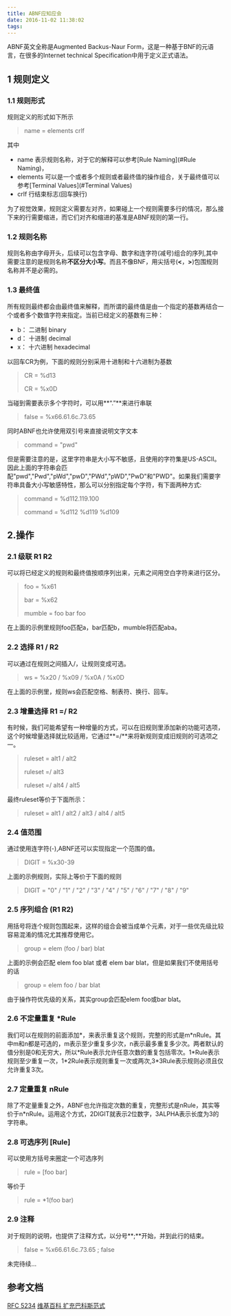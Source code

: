 ```yaml
---
title: ABNF应知应会
date: 2016-11-02 11:38:02
tags:
---
```

ABNF英文全称是Augmented Backus-Naur Form，这是一种基于BNF的元语言，在很多的Internet technical Specification中用于定义正式语法。

## 1 规则定义

### 1.1 规则形式

规则定义的形式如下所示

 > name = elements crlf

其中
- name 表示规则名称，对于它的解释可以参考[Rule Naming](#Rule Naming)，
- elements 可以是一个或者多个规则或者最终值的操作组合，关于最终值可以参考[Terminal Values](#Terminal Values)
- crlf 行结束标志(回车换行)

为了视觉效果，规则定义需要左对齐，如果碰上一个规则需要多行的情况，那么接下来的行需要缩进，而它们对齐和缩进的基准是ABNF规则的第一行。

### <span id="Rule Naming">1.2 规则名称</span>
规则名称由字母开头，后续可以包含字母、数字和连字符(减号)组合的序列,其中需要注意的是规则名称**不区分大小写**。而且不像BNF，用尖括号(**<**，**>**)包围规则名称并不是必需的。

### <span id="Terminal Values">1.3 最终值</span> 
所有规则最终都会由最终值来解释，而所谓的最终值是由一个指定的基数再结合一个或者多个数值字符来指定。当前已经定义的基数有三种：

- b： 二进制 binary
- d： 十进制 decimal
- x： 十六进制 hexadecimal

以回车CR为例，下面的规则分别采用十进制和十六进制为基数

> CR = %d13
> 
> CR = %x0D

当碰到需要表示多个字符时，可以用**“.”**来进行串联

> false = %x66.61.6c.73.65

同时ABNF也允许使用双引号来直接说明文字文本

> command = "pwd"

但是需要注意的是，这里字符串是大小写不敏感，且使用的字符集是US-ASCII。因此上面的字符串会匹配"pwd","Pwd","pWd","pwD","PWd","pWD","PwD"和"PWD"。如果我们需要字符串具备大小写敏感特性，那么可以分别指定每个字符，有下面两种方式:

> command = %d112.119.100
> 
> command = %d112 %d119 %d109

## 2.操作

### 2.1 级联 R1 R2

可以将已经定义的规则和最终值按顺序列出来，元素之间用空白字符来进行区分。
> foo = %x61
> 
> bar = %x62
> 
> mumble = foo bar foo

在上面的示例里规则foo匹配a，bar匹配b，mumble将匹配aba。

### 2.2 选择 R1 / R2
可以通过在规则之间插入/，让规则变成可选。
> ws = %x20 / %x09 / %x0A / %x0D

在上面的示例里，规则ws会匹配空格、制表符、换行、回车。

### 2.3 增量选择 R1 =/ R2
有时候，我们可能希望有一种增量的方式，可以在旧规则里添加新的功能可选项，这个时候增量选择就比较适用，它通过**=/**来将新规则变成旧规则的可选项之一。
> ruleset = alt1 / alt2
> 
> ruleset =/ alt3
> 
> ruleset =/ alt4 / alt5

最终ruleset等价于下面所示：
> ruleset = alt1 / alt2 / alt3 / alt4 / alt5

### 2.4 值范围
  
通过使用连字符(-),ABNF还可以实现指定一个范围的值。

> DIGIT = %x30-39

上面的示例规则，实际上等价于下面的规则

> DIGIT = "0" / "1" / "2" / "3" / "4" / "5" / "6" / "7" / "8" / "9"

### 2.5 序列组合 (R1 R2)

用括号将连个规则包围起来，这样的组合会被当成单个元素，对于一些优先级比较容易混淆的情况尤其推荐使用它。

> group = elem (foo / bar) blat

上面的示例会匹配 elem foo blat 或者 elem bar blat，但是如果我们不使用括号的话

> group = elem foo / bar blat

由于操作符优先级的关系，其实group会匹配elem foo或bar blat。

### 2.6 不定量重复 \*Rule

我们可以在规则的前面添加\*，来表示重复这个规则，完整的形式是m\*nRule。其中m和n都是可选的，m表示至少重复多少次，n表示最多重复多少次。两者默认的值分别是0和无穷大，所以\*Rule表示允许任意次数的重复包括零次。1\*Rule表示规则至少重复一次，1\*2Rule表示规则重复一次或两次,3\*3Rule表示规则必须且仅允许重复3次。

### 2.7 定量重复 nRule

除了不定量重复之外，ABNF也允许指定次数的重复，完整形式是nRule，其实等价于n*nRule。运用这个方式，2DIGIT就表示2位数字，3ALPHA表示长度为3的字符串。

### 2.8 可选序列 [Rule]
可以使用方括号来圈定一个可选序列

> rule = [foo bar]

等价于

> rule = *1(foo bar)

### 2.9 注释

对于规则的说明，也提供了注释方式，以分号**;**开始，并到此行的结束。

> false = %x66.61.6c.73.65   ; false

未完待续...


## 参考文档

[RFC 5234](https://tools.ietf.org/html/rfc5234)
[维基百科 扩充巴科斯范式](https://zh.wikipedia.org/wiki/%E6%89%A9%E5%85%85%E5%B7%B4%E7%A7%91%E6%96%AF%E8%8C%83%E5%BC%8F)